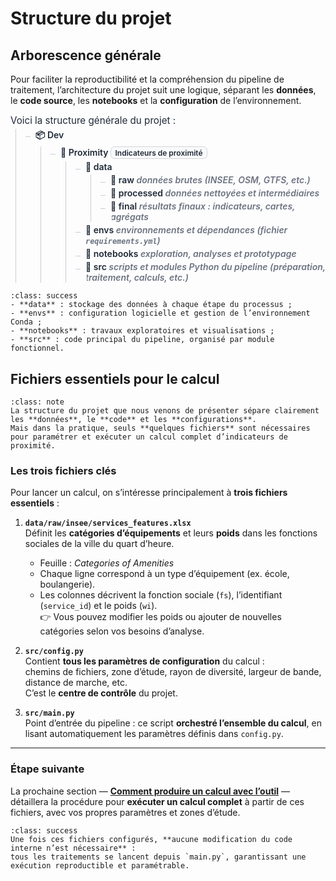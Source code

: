 # Structure du projet

## Arborescence générale

Pour faciliter la reproductibilité et la compréhension du pipeline de traitement, l’architecture du projet suit une logique, séparant les **données**, le **code source**, les **notebooks** et la **configuration** de l’environnement. 

<style>
/* ===== Couleurs adaptatives (clair/sombre) ===== */
:root{
  --bg: #ffffff;
  --fg: #1f2937;         /* gris ardoise foncé */
  --muted: #6b7280;      /* gris moyen pour les notes */
  --line: #c7cdd4;       /* lignes d'arbre */
  --badge-border:#d1d5db;
  --badge-bg:#f9fafb;
}
@media (prefers-color-scheme: dark){
  :root{
    --bg: #0b0f14;
    --fg: #6480b8ff;       /* texte principal clair */
    --muted: #9aa4b2;    /* notes lisibles en sombre */
    --line: #3a4856;     /* lignes plus douces en sombre */
    --badge-border:#334155;
    --badge-bg:#0f172a;
  }
}

/* ===== Reset léger pour ce bloc ===== */
.tree, .tree ul { list-style: none; margin: 0; padding-left: 1rem; position: relative; color: var(--fg); }
.kicker { margin:.5rem 0 .25rem; font-size:.95rem; color: var(--fg); }
.badge { display:inline-block; font-size:.75rem; padding:.1rem .4rem; border:1px solid var(--badge-border); border-radius:.4rem; background: var(--badge-bg); color: var(--fg); }
.note { color: var(--muted); font-style: italic; }
.folder { font-weight: 600; color: var(--fg); }
.file { font-weight: 500; color: var(--fg); }
hr.soft { border:0; border-top:1px dashed var(--line); margin:1rem 0; }

/* ===== Lignes de l'arbre ===== */
.tree:before, .tree ul:before {
  content: "";
  position: absolute;
  left: 0.5rem;
  border-left: 1px solid var(--line);
  top: 0; bottom: 0;
}
.tree li {
  margin: .25rem 0 .25rem 1rem;
  padding-left: .5rem;
  position: relative;
}
.tree li:before {
  content: "";
  position: absolute;
  left: -0.5rem;
  top: 0.75rem;
  width: 0.5rem;
  border-top: 1px solid var(--line);
}
/* Masque la ligne verticale résiduelle au dernier enfant,
   avec une couleur de fond adaptée au thème */
.tree li:last-child:after {
  content: "";
  position: absolute;
  left: 0.5rem;
  bottom: -0.25rem;
  height: calc(100% - 0.75rem);
  background: var(--bg);
  width: 2px;
}

</style>
<div class="kicker">Voici la structure générale du projet :</div>

<ul class="tree">
  <li class="folder">📦 Dev
    <ul>
      <li class="folder">📂 Proximity <span class="badge">Indicateurs de proximité</span>
        <ul>
          <li class="folder">📂 data
            <ul>
              <li class="folder">📂 raw <span class="note">données brutes (INSEE, OSM, GTFS, etc.)</span></li>
              <li class="folder">📂 processed <span class="note">données nettoyées et intermédiaires</span></li>
              <li class="folder">📂 final <span class="note">résultats finaux : indicateurs, cartes, agrégats</span></li>
            </ul>
          </li>
          <li class="folder">📂 envs <span class="note">environnements et dépendances (fichier <code>requirements.yml</code>)</span></li>
          <li class="folder">📂 notebooks <span class="note">exploration, analyses et prototypage</span></li>
          <li class="folder">📂 src <span class="note">scripts et modules Python du pipeline (préparation, traitement, calculs, etc.)</span></li>
        </ul>
      </li>
    </ul>
  </li>
</ul>

```{admonition} Résumé
:class: success
- **data** : stockage des données à chaque étape du processus ;  
- **envs** : configuration logicielle et gestion de l’environnement Conda ;  
- **notebooks** : travaux exploratoires et visualisations ;  
- **src** : code principal du pipeline, organisé par module fonctionnel.
```
## Fichiers essentiels pour le calcul

```{admonition} Du cadre général à l’exécution du calcul
:class: note
La structure du projet que nous venons de présenter sépare clairement les **données**, le **code** et les **configurations**.  
Mais dans la pratique, seuls **quelques fichiers** sont nécessaires pour paramétrer et exécuter un calcul complet d’indicateurs de proximité.
```

### Les trois fichiers clés

Pour lancer un calcul, on s’intéresse principalement à **trois fichiers essentiels** :

1. **`data/raw/insee/services_features.xlsx`**  
   Définit les **catégories d’équipements** et leurs **poids** dans les fonctions sociales de la ville du quart d’heure.  
   - Feuille : *Categories of Amenities*  
   - Chaque ligne correspond à un type d’équipement (ex. école, boulangerie).  
   - Les colonnes décrivent la fonction sociale (`fs`), l’identifiant (`service_id`) et le poids (`wi`).  
   👉 Vous pouvez modifier les poids ou ajouter de nouvelles catégories selon vos besoins d’analyse.

2. **`src/config.py`**  
   Contient **tous les paramètres de configuration** du calcul :  
   chemins de fichiers, zone d’étude, rayon de diversité, largeur de bande, distance de marche, etc.  
   C’est le **centre de contrôle** du projet.

3. **`src/main.py`**  
   Point d’entrée du pipeline : ce script **orchestré l’ensemble du calcul**, en lisant automatiquement les paramètres définis dans `config.py`.  

---

### Étape suivante
La prochaine section — [**Comment produire un calcul avec l’outil**](comment_reproduire.md) — détaillera la procédure pour **exécuter un calcul complet** à partir de ces fichiers, avec vos propres paramètres et zones d’étude.

```{admonition} Astuce
:class: success
Une fois ces fichiers configurés, **aucune modification du code interne n’est nécessaire** :  
tous les traitements se lancent depuis `main.py`, garantissant une exécution reproductible et paramétrable.
```
